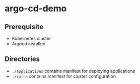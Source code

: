 # argo-cd-demo

## Prerequisite

- Kubernetes cluster
- Argocd installed

## Directories

- `./applications` contains manifest for deploying applications
- `./infra` contains manifest for cluster configuration
